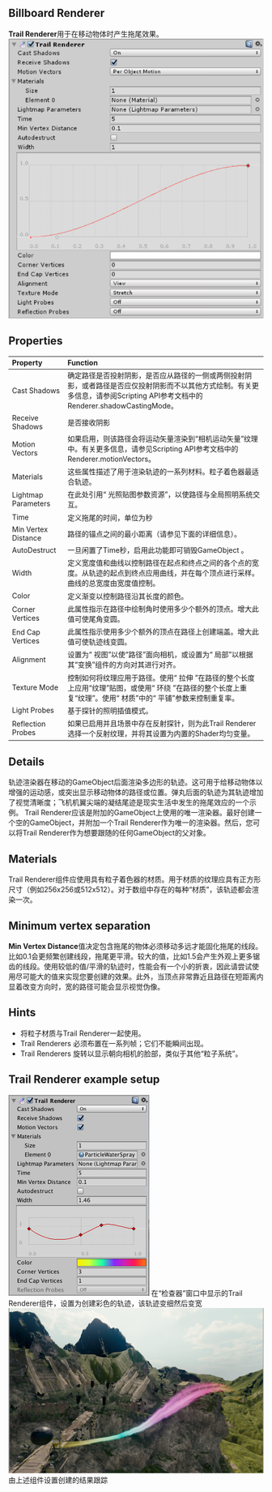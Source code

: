 ## Billboard Renderer
**Trail Renderer**用于在移动物体时产生拖尾效果。
![](Inspector-TrailRenderer.png)

## Properties

|Property|Function|
|:-------|:-------|
|Cast Shadows|确定路径是否投射阴影，是否应从路径的一侧或两侧投射阴影，或者路径是否应仅投射阴影而不以其他方式绘制。有关更多信息，请参阅Scripting API参考文档中的Renderer.shadowCastingMode。|
|Receive Shadows|是否接收阴影|
|Motion Vectors|如果启用，则该路径会将运动矢量渲染到“相机运动矢量”纹理中。有关更多信息，请参见Scripting API参考文档中的Renderer.motionVectors。|
|Materials|这些属性描述了用于渲染轨迹的一系列材料。粒子着色器最适合轨迹。|
|Lightmap Parameters|在此处引用“ 光照贴图参数资源”，以使路径与全局照明系统交互。|
|Time|定义拖尾的时间，单位为秒|
|Min Vertex Distance|路径的锚点之间的最小距离（请参见下面的详细信息）。|
|AutoDestruct|一旦闲置了Time秒，启用此功能即可销毁GameObject 。|
|Width|定义宽度值和曲线以控制路径在起点和终点之间的各个点的宽度。从轨迹的起点到终点应用曲线，并在每个顶点进行采样。曲线的总宽度由宽度值控制。|
|Color|定义渐变以控制路径沿其长度的颜色。|
|Corner Vertices|此属性指示在路径中绘制角时使用多少个额外的顶点。增大此值可使尾角变圆。|
|End Cap Vertices|此属性指示使用多少个额外的顶点在路径上创建端盖。增大此值可使轨迹线变圆。|
|Alignment|	设置为“ 视图”以使“路径”面向相机，或设置为“ 局部”以根据其“变换”组件的方向对其进行对齐。|
|Texture Mode|控制如何将纹理应用于路径。使用“ 拉伸 ”在路径的整个长度上应用“纹理”贴图，或使用“ 环绕 ”在路径的整个长度上重复“纹理”。使用“ 材质”中的“ 平铺”参数来控制重复率。|
|Light Probes|	基于探针的照明插值模式。|
|Reflection Probes|如果已启用并且场景中存在反射探针，则为此Trail Renderer选择一个反射纹理，并将其设置为内置的Shader均匀变量。|

## Details
轨迹渲染器在移动的GameObject后面渲染多边形的轨迹。这可用于给移动物体以增强的运动感，或突出显示移动物体的路径或位置。弹丸后面的轨迹为其轨迹增加了视觉清晰度；飞机机翼尖端的凝结尾迹是现实生活中发生的拖尾效应的一个示例。
Trail Renderer应该是附加的GameObject上使用的唯一渲染器。最好创建一个空的GameObject，并附加一个Trail Renderer作为唯一的渲染器。然后，您可以将Trail Renderer作为想要跟随的任何GameObject的父对象。

## Materials
Trail Renderer组件应使用具有粒子着色器的材质。用于材质的纹理应具有正方形尺寸（例如256x256或512x512）。对于数组中存在的每种“材质”，该轨迹都会渲染一次。

## Minimum vertex separation
**Min Vertex Distance**值决定包含拖尾的物体必须移动多远才能固化拖尾的线段。比如0.1会更频繁创建线段，拖尾更平滑。较大的值，比如1.5会产生外观上更多锯齿的线段。使用较低的值/平滑的轨迹时，性能会有一个小的折衷，因此请尝试使用尽可能大的值来实现您要创建的效果。此外，当顶点非常靠近且路径在短距离内显着改变方向时，宽的路径可能会显示视觉伪像。

## Hints
* 将粒子材质与Trail Renderer一起使用。
* Trail Renderers 必须布置在一系列帧；它们不能瞬间出现。
* Trail Renderers 旋转以显示朝向相机的脸部，类似于其他“粒子系统”。

## Trail Renderer example setup
![](TrailRenderer-example1.png)
在“检查器”窗口中显示的Trail Renderer组件，设置为创建彩色的轨迹，该轨迹变细然后变宽
![](TrailRenderer-example2.png)
由上述组件设置创建的结果跟踪